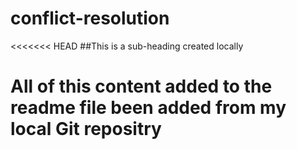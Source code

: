 # conflict-resolution

<<<<<<< HEAD
##This is a sub-heading created locally

All of this content added to the readme file been added from my local Git repositry
=======
